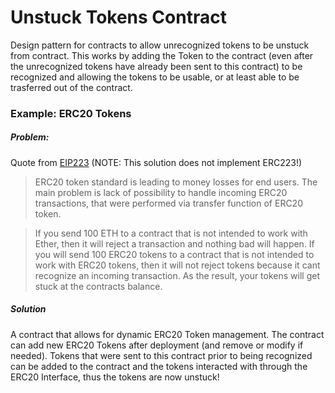 # Unstuck Tokens Contract
Design pattern for contracts to allow unrecognized tokens to be unstuck from contract.
This works by adding the Token to the contract (even after the unrecognized tokens have already been sent to this contract) to be recognized and allowing the tokens to be usable, or at least able to be trasferred out of the contract.

### Example: ERC20 Tokens

##### Problem: 
Quote from [EIP223](https://github.com/ethereum/EIPs/issues/223) (NOTE: This solution does not implement ERC223!)
>ERC20 token standard is leading to money losses for end users. The main problem is lack of possibility to handle incoming ERC20 transactions, that were performed via transfer function of ERC20 token.

>If you send 100 ETH to a contract that is not intended to work with Ether, then it will reject a transaction and nothing bad will happen. If you will send 100 ERC20 tokens to a contract that is not intended to work with ERC20 tokens, then it will not reject tokens because it cant recognize an incoming transaction. As the result, your tokens will get stuck at the contracts balance.

##### Solution
A contract that allows for dynamic ERC20 Token management. The contract can add new ERC20 Tokens after deployment (and remove or modify if needed). Tokens that were sent to this contract prior to being recognized can be added to the contract and the tokens interacted with through the ERC20 Interface, thus the tokens are now unstuck!
